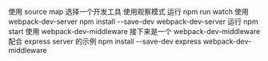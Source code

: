 使用 source map
选择一个开发工具
    使用观察模式
        运行 npm run watch
    使用 webpack-dev-server
        npm install --save-dev webpack-dev-server
        运行 npm start
    使用 webpack-dev-middleware
        接下来是一个 webpack-dev-middleware 配合 express server 的示例
        npm install --save-dev express webpack-dev-middleware